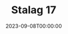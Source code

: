 ---
title: Stalag 17
date: 2023-09-08T00:00:00
opening_date: 1953-04-08
closing_date: 1953-04-18
layout: productions
playbill:
Theatre: Theatre Jacksonville
Venue: Little Theatre
cast:
- Corporal Shultz: Richard Kaszner
- Duke: C.C. Lowery
- Dunbar: Clarence Wood
- Geneva Man: Marvin Edwards
- German Captain: Walter Gomel
- German Guard: Ward Fitzgerald
- Harry Shapiro: Melvin Barnert
- Herb Gordon: Bobby Carraway
- Hoffman: Jim Ashworth
- Horney: Gary Turner
- Marco: Ellis Barnert
- Price: Elmo Lehman
- Reed: David Burns
- Sefton: Hobson Blackmon
- Stash: Jay Cassey
crew:
- Assistant Director: Iris Owen
- Construction and Painting:
  - Nina Branch
  - George Sanchez
  - Peggy Pearson
  - Budd Porter
  - Jay Harder
  - L.J. Gift
  - Peggy Gift
  - Nancy Kassow
  - Ellis Barnert
  - Fritz Ashworth
  - Margaret Lafferty
  - Eileen Quattlebaum
  - Walter Quattlebaum
  - Bob Hurtle
  - Virginia Gosmel
  - Betty Smith
  - Mattie Godwin
  - Rodney Brooks
- Director: Paul E. Geisenhof
- Electrician: Walter Quattlebaum
- Make-up Assistant:
  - Jane Porter
  - Bill Gibbs
  - Gene Sayre
  - Alice Ahren
  - Thelma House
- Make-up Chairman: Peggy Gift
- Properties Assistant:
  - Starke Heriot
  - Eleanor Heriot
  - Thelma House
  - Budd Porter
  - Agatha Caraker
- Properties Chairman: George Sanchez
- Scene Design: A. Eugene Cellar
- Setting and Technical Direction: George A. Ramsey, Jr.
- Sound: Sue Miller
- Stage Manager: Fritz Ashworth
- Wardrobe Chairman: Mrs. H.R. Bingham
orchestra:
---